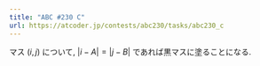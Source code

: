 ```yaml
---
title: "ABC #230 C"
url: https://atcoder.jp/contests/abc230/tasks/abc230_c
---
```

マス $(i, j)$ について, $|i-A| = |j-B|$ であれば黒マスに塗ることになる.
